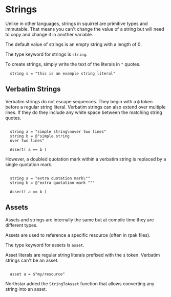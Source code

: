 # Strings

Unlike in other languages, strings in squirrel are primitive types and immutable. That means you can't change the value of a string but will need to copy and change it in another variable.

The default value of strings is an empty string with a length of 0.

The type keyword for strings is ``string``.

To create strings, simply write the text of the literals in ``"`` quotes.

```squirrel
  string s = "this is an example string literal"
```


## Verbatim Strings

Verbatim strings do not escape sequences. They begin with a ``@`` token before a regular string literal.
Verbatim strings can also extend over multiple lines.
If they do they include any white space between the matching string quotes.

```squirrel

  string a = "simple string\nover two lines"
  string b = @"simple string
  over two lines"
  
  Assert( a == b )
```

However, a doubled quotation mark within a verbatim string is replaced by a single quotation mark.

```squirrel

  string a = "extra quotation mark\""
  string b = @"extra quotation mark """
  
  Assert( a == b )
```

## Assets

Assets and strings are internally the same but at compile time they are different types.

Assets are used to reference a specific resource (often in rpak files).

The type keyword for assets is ``asset``.

Asset literals are regular string literals prefixed with the ``$`` token. Verbatim strings can't be an asset.

```squirrel

  asset a = $"my/resource"
```

Northstar added the ``StringToAsset`` function that allows converting any string into an asset.
